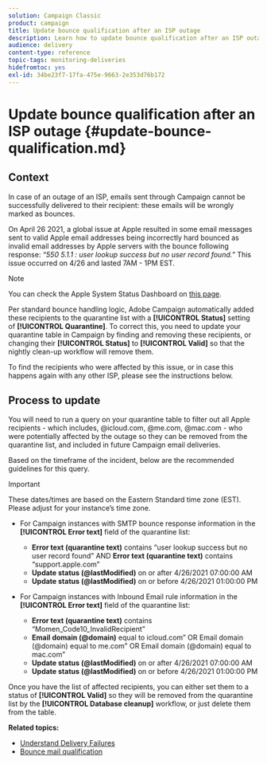 ```yaml
---
solution: Campaign Classic
product: campaign
title: Update bounce qualification after an ISP outage
description: Learn how to update bounce qualification after an ISP outage.
audience: delivery
content-type: reference
topic-tags: monitoring-deliveries
hidefromtoc: yes
exl-id: 34be23f7-17fa-475e-9663-2e353d76b172
---
```

# Update bounce qualification after an ISP outage {#update-bounce-qualification.md}

## Context

In case of an outage of an ISP, emails sent through Campaign cannot be successfully delivered to their recipient: these emails will be wrongly marked as bounces.

On April 26 2021, a global issue at Apple resulted in some email messages sent to valid Apple email addresses being incorrectly hard bounced as invalid email addresses by Apple servers with the bounce following response: *“550 5.1.1 <email address>: user lookup success but no user record found.”* This issue occurred on 4/26 and lasted 7AM - 1PM EST.

>[!NOTE]
>
>You can check the Apple System Status Dashboard on [this page](https://www.apple.com/support/systemstatus/).

Per standard bounce handling logic, Adobe Campaign automatically added these recipients to the quarantine list with a **[!UICONTROL Status]** setting of **[!UICONTROL Quarantine]**. To correct this, you need to update your quarantine table in Campaign by finding and removing these recipients, or changing their **[!UICONTROL Status]** to **[!UICONTROL Valid]** so that the nightly clean-up workflow will remove them. 

To find the recipients who were affected by this issue, or in case this happens again with any other ISP, please see the instructions below.

## Process to update

You will need to run a query on your quarantine table to filter out all Apple recipients - which includes, @icloud.com, @me.com, @mac.com - who were potentially affected by the outage so they can be removed from the quarantine list, and included in future Campaign email deliveries.

Based on the timeframe of the incident, below are the recommended guidelines for this query.

>[!IMPORTANT]
>
>These dates/times are based on the Eastern Standard time zone (EST). Please adjust for your instance’s time zone.

* For Campaign instances with SMTP bounce response information in the **[!UICONTROL Error text]** field of the quarantine list:

    * **Error text (quarantine text)** contains “user lookup success but no user record found” AND **Error text (quarantine text)** contains “support.apple.com”
    * **Update status (@lastModified)** on or after 4/26/2021 07:00:00 AM  
    * **Update status (@lastModified)** on or before 4/26/2021 01:00:00 PM

* For Campaign instances with Inbound Email rule information in the **[!UICONTROL Error text]** field of the quarantine list:

    * **Error text (quarantine text)** contains “Momen_Code10_InvalidRecipient”
    * **Email domain (@domain)** equal to icloud.com” OR Email domain (@domain) equal to me.com” OR Email domain (@domain) equal to mac.com”
    * **Update status (@lastModified)** on or after 4/26/2021 07:00:00 AM   
    * **Update status (@lastModified)** on or before 4/26/2021 01:00:00 PM

Once you have the list of affected recipients, you can either set them to a status of **[!UICONTROL Valid]** so they will be removed from the quarantine list by the **[!UICONTROL Database cleanup]** workflow, or just delete them from the table.

**Related topics:**
* [Understand Delivery Failures](../../delivery/using/understanding-delivery-failures.md)
* [Bounce mail qualification](../../delivery/using/understanding-delivery-failures.md#bounce-mail-qualification)
